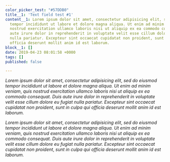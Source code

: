 ```yaml
---
color_picker_test: "#57DDB0"
title__1: 'Text field test #1'
content__1: Lorem ipsum dolor sit amet, consectetur adipisicing elit, sed do eiusmod
  tempor incididunt ut labore et dolore magna aliqua. Ut enim ad minim veniam, quis
  nostrud exercitation ullamco laboris nisi ut aliquip ex ea commodo consequat. Duis
  aute irure dolor in reprehenderit in voluptate velit esse cillum dolore eu fugiat
  nulla pariatur. Excepteur sint occaecat cupidatat non proident, sunt in culpa qui
  officia deserunt mollit anim id est laborum.
block__1: []
date: 2019-04-23 08:01:58 +0000
tags: []
published: false

---
```

_Lorem ipsum dolor sit amet_, _consectetur adipisicing elit_, _sed do eiusmod tempor incididunt ut labore et dolore magna aliqua. Ut enim ad minim veniam_, _quis nostrud exercitation ullamco laboris nisi ut aliquip ex ea commodo consequat. Duis aute irure dolor in reprehenderit in voluptate velit esse cillum dolore eu fugiat nulla pariatur. Excepteur sint occaecat cupidatat non proident_, _sunt in culpa qui officia deserunt mollit anim id est laborum._

_Lorem ipsum dolor sit amet_, _consectetur adipisicing elit_, _sed do eiusmod tempor incididunt ut labore et dolore magna aliqua. Ut enim ad minim veniam_, _quis nostrud exercitation ullamco laboris nisi ut aliquip ex ea commodo consequat. Duis aute irure dolor in reprehenderit in voluptate velit esse cillum dolore eu fugiat nulla pariatur. Excepteur sint occaecat cupidatat non proident_, _sunt in culpa qui officia deserunt mollit anim id est laborum._